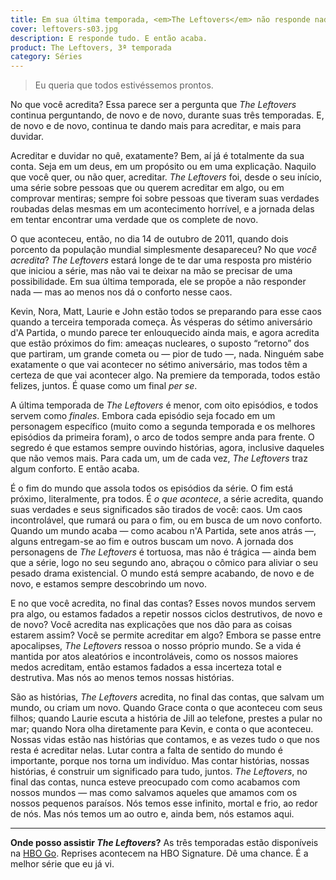 ```yaml
---
title: Em sua última temporada, <em>The Leftovers</em> não responde nada.
cover: leftovers-s03.jpg
description: E responde tudo. E então acaba.
product: The Leftovers, 3ª temporada
category: Séries
---
```


> Eu queria que todos estivéssemos prontos.

No que você acredita? Essa parece ser a pergunta que _The Leftovers_ continua perguntando, de novo e de novo, durante suas três temporadas. E, de novo e de novo, continua te dando mais para acreditar, e mais para duvidar.

Acreditar e duvidar no quê, exatamente? Bem, aí já é totalmente da sua conta. Seja em um deus, em um propósito ou em uma explicação. Naquilo que você quer, ou não quer, acreditar. _The Leftovers_ foi, desde o seu início, uma série sobre pessoas que ou querem acreditar em algo, ou em comprovar mentiras; sempre foi sobre pessoas que tiveram suas verdades roubadas delas mesmas em um acontecimento horrível, e a jornada delas em tentar encontrar uma verdade que os complete de novo.

O que aconteceu, então, no dia 14 de outubro de 2011, quando dois porcento da população mundial simplesmente desapareceu? No que _você acredita_? _The Leftovers_ estará longe de te dar uma resposta pro mistério que iniciou a série, mas não vai te deixar na mão se precisar de uma possibilidade. Em sua última temporada, ele se propõe a não responder nada — mas ao menos nos dá o conforto nesse caos.

Kevin, Nora, Matt, Laurie e John estão todos se preparando para esse caos quando a terceira temporada começa. Às vésperas do sétimo aniversário d'A Partida, o mundo parece ter enlouquecido ainda mais, e agora acredita que estão próximos do fim: ameaças nucleares, o suposto “retorno” dos que partiram, um grande cometa ou — pior de tudo —, nada. Ninguém sabe exatamente o que vai acontecer no sétimo aniversário, mas todos têm a certeza de que vai acontecer algo. Na premiere da temporada, todos estão felizes, juntos. É quase como um final _per se_.

A última temporada de _The Leftovers_ é menor, com oito episódios, e todos servem como _finales_. Embora cada episódio seja focado em um personagem específico (muito como a segunda temporada e os melhores episódios da primeira foram), o arco de todos sempre anda para frente. O segredo é que estamos sempre ouvindo histórias, agora, inclusive daqueles que não vemos mais. Para cada um, um de cada vez, _The Leftovers_ traz algum conforto. E então acaba.

É o fim do mundo que assola todos os episódios da série. O fim está próximo, literalmente, pra todos. É _o que acontece_, a série acredita, quando suas verdades e seus significados são tirados de você: caos. Um caos incontrolável, que rumará ou para o fim, ou em busca de um novo conforto. Quando um mundo acaba — como acabou n'A Partida, sete anos atrás —, alguns entregam-se ao fim e outros buscam um novo. A jornada dos personagens de _The Leftovers_ é tortuosa, mas não é trágica — ainda bem que a série, logo no seu segundo ano, abraçou o cômico para aliviar o seu pesado drama existencial. O mundo está sempre acabando, de novo e de novo, e estamos sempre descobrindo um novo.

E no que você acredita, no final das contas? Esses novos mundos servem pra algo, ou estamos fadados a repetir nossos ciclos destrutivos, de novo e de novo? Você acredita nas explicações que nos dão para as coisas estarem assim? Você se permite acreditar em algo? Embora se passe entre apocalipses, _The Leftovers_ ressoa o nosso próprio mundo. Se a vida é mantida por atos aleatórios e incontroláveis, como os nossos maiores medos acreditam, então estamos fadados a essa incerteza total e destrutiva. Mas nós ao menos temos nossas histórias.

São as histórias, _The Leftovers_ acredita, no final das contas, que salvam um mundo, ou criam um novo. Quando Grace conta o que aconteceu com seus filhos; quando Laurie escuta a história de Jill ao telefone, prestes a pular no mar; quando Nora olha diretamente para Kevin, e conta o que aconteceu. Nossas vidas estão nas histórias que contamos, e as vezes tudo o que nos resta é acreditar nelas. Lutar contra a falta de sentido do mundo é importante, porque nos torna um indivíduo. Mas contar histórias, nossas histórias, é construir um significado para tudo, juntos. _The Leftovers_, no final das contas, nunca esteve preocupado com como acabamos com nossos mundos — mas como salvamos aqueles que amamos com os nossos pequenos paraísos. Nós temos esse infinito, mortal e frio, ao redor de nós. Mas nós temos um ao outro e, ainda bem, nós estamos aqui.

---

**Onde posso assistir _The Leftovers_?** As três temporadas estão disponíveis na [HBO Go](http://www.hbogo.com.br/). Reprises acontecem na HBO Signature. Dê uma chance. É a melhor série que eu já vi.
